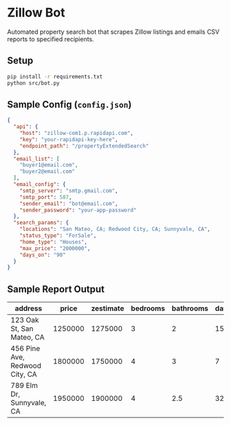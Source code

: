 # Zillow Bot

Automated property search bot that scrapes Zillow listings and emails CSV reports to specified recipients.

## Setup

```bash
pip install -r requirements.txt
python src/bot.py
```

## Sample Config (`config.json`)

```json
{
  "api": {
    "host": "zillow-com1.p.rapidapi.com",
    "key": "your-rapidapi-key-here",
    "endpoint_path": "/propertyExtendedSearch"
  },
  "email_list": [
    "buyer1@email.com",
    "buyer2@email.com"
  ],
  "email_config": {
    "smtp_server": "smtp.gmail.com",
    "smtp_port": 587,
    "sender_email": "bot@email.com",
    "sender_password": "your-app-password"
  },
  "search_params": {
    "locations": "San Mateo, CA; Redwood City, CA; Sunnyvale, CA",
    "status_type": "ForSale",
    "home_type": "Houses",
    "max_price": "2000000",
    "days_on": "90"
  }
}
```

## Sample Report Output

| address | price | zestimate | bedrooms | bathrooms | days_on_zillow | sqft |
|---------|-------|-----------|----------|-----------|----------------|------|
| 123 Oak St, San Mateo, CA | 1250000 | 1275000 | 3 | 2 | 15 | 1850 |
| 456 Pine Ave, Redwood City, CA | 1800000 | 1750000 | 4 | 3 | 7 | 2400 |
| 789 Elm Dr, Sunnyvale, CA | 1950000 | 1900000 | 4 | 2.5 | 32 | 2200 |
